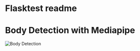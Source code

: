 # Flasktest readme

<!DOCTYPE html>
<html>
<head>
    <title>Body Detection with Mediapipe</title>
</head>
<body>
    <h1>Body Detection with Mediapipe</h1>
    <img src="{{ url_for('video_feed') }}" alt="Body Detection">
</body>
</html>
